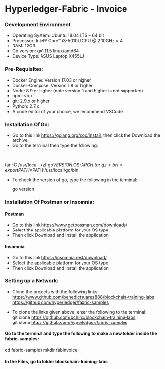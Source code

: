 # Hyperledger-Fabric - Invoice

### Development Environment
+ Operating System: Ubuntu 18.04 LTS – 64 bit
+ Processor: Intel® Core™ i3-5010U CPU @ 2.10GHz × 4
+ RAM: 12GB
+ Go version: go1.11.5 linux/amd64
+ Device Type: ASUS Laptop X455LJ

### Pre-Requisites:
+ Docker Engine: Version 17.03 or higher
+ Docker-Compose: Version 1.8 or higher
+ Node: 8.9 or higher (note version 9 and higher is not supported)
+ npm: v5.x
+ git: 2.9.x or higher
+ Python: 2.7.x
+ A code editor of your choice, we recommend VSCode

### Installation Of Go:
+ Go to this link https://golang.org/doc/install,  then click the Download the archive
+ Go to the terminal then type the following:
<br />

   tar -C /usr/local -xzf go$VERSION.$OS-$ARCH.tar.gz <br />
   export PATH=$PATH:/usr/local/go/bin
<br />

+ To check the version of go, type the following in the terminal:

    go version

### Installation Of Postman or Insomnia:
#### Postman
+ Go to this link https://www.getpostman.com/downloads/ 
+ Select the applicable platform for your OS type
+ Then click Download and Install the application
#### Insomnia
+ Go to this link https://insomnia.rest/download/
+ Select the applicable platform for your OS type
+ Then click Download and Install the application

### Setting up a Network:
+ Clone the projects with the following links: <br />
https://www.github.com/benedictsuarez888/blockchain-training-labs <br />
https://github.com/hyperledger/fabric-samples 
   
+ To clone the links given above, enter the following to the terminal: <br />
git clone https://github.com/bchinc/blockchain-training-labs <br />
git clone https://github.com/hyperledger/fabric-samples 

#### Go to the terminal and type the following to make a new folder inside the fabric-samples:
cd fabric-samples
mkdir fabinvoice

#### In the Files, go to folder blockchain-training-labs
